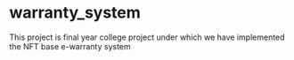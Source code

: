 # warranty_system
This project is final year college project under which we have implemented the NFT base e-warranty system 
